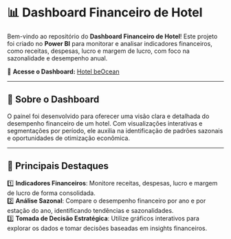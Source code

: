 # 📊 Dashboard Financeiro de Hotel  

Bem-vindo ao repositório do **Dashboard Financeiro de Hotel**! Este projeto foi criado no **Power BI** para monitorar e analisar indicadores financeiros, como receitas, despesas, lucro e margem de lucro, com foco na sazonalidade e desempenho anual.  

🔗 **Acesse o Dashboard:** [Hotel beOcean](https://app.powerbi.com/view?r=eyJrIjoiZjc3NTJmOTMtMDhhOC00NzdiLTkxZDctNmQwMmQ1MGI2NzVmIiwidCI6IjI1ODQ2MGJkLTAyN2UtNDFiMC1hMTk1LTZkMGE1OWE2ZWQ4YSJ9&pageName=3fa0595796920d5f8d43)  

---

## 🧐 Sobre o Dashboard  

O painel foi desenvolvido para oferecer uma visão clara e detalhada do desempenho financeiro de um hotel. Com visualizações interativas e segmentações por período, ele auxilia na identificação de padrões sazonais e oportunidades de otimização econômica.  

---

## 🌟 Principais Destaques  

1️⃣ **Indicadores Financeiros**: Monitore receitas, despesas, lucro e margem de lucro de forma consolidada.  
2️⃣ **Análise Sazonal**: Compare o desempenho financeiro por ano e por estação do ano, identificando tendências e sazonalidades.  
3️⃣ **Tomada de Decisão Estratégica**: Utilize gráficos interativos para explorar os dados e tomar decisões baseadas em insights financeiros.  
